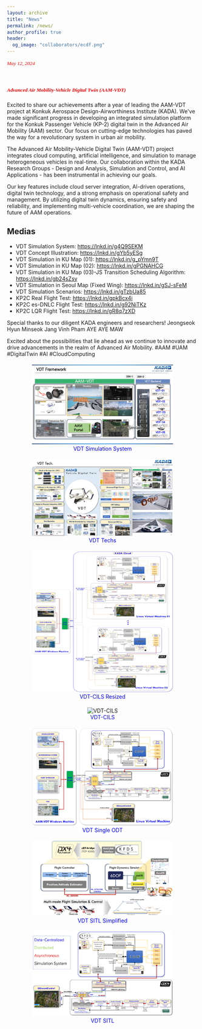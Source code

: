 ```yaml
---
layout: archive
title: "News"
permalink: /news/
author_profile: true
header:
  og_image: "collaborators/ecdf.png"
---
```


<span style="font-family: times, serif; font-size:10pt; font-style:italic; color:red"> May 12, 2024 </span>


# <span style="font-family: times, serif; font-size:10pt; font-style:italic; color:red"> Advanced Air Mobility-Vehicle Digital Twin (AAM-VDT) </span>

Excited to share our achievements after a year of leading the AAM-VDT project at Konkuk Aerospace Design-Airworthiness Institute (KADA). We've made significant progress in developing an integrated simulation platform for the Konkuk Passenger Vehicle (KP-2) digital twin in the Advanced Air Mobility (AAM) sector. Our focus on cutting-edge technologies has paved the way for a revolutionary system in urban air mobility.

The Advanced Air Mobility-Vehicle Digital Twin (AAM-VDT) project integrates cloud computing, artificial intelligence, and simulation to manage heterogeneous vehicles in real-time. Our collaboration within the KADA Research Groups - Design and Analysis, Simulation and Control, and AI Applications - has been instrumental in achieving our goals.

Our key features include cloud server integration, AI-driven operations, digital twin technology, and a strong emphasis on operational safety and management. By utilizing digital twin dynamics, ensuring safety and reliability, and implementing multi-vehicle coordination, we are shaping the future of AAM operations.

## Medias

- VDT Simulation System: <https://lnkd.in/g4Q9SEKM>
- VDT Concept Illustration: <https://lnkd.in/gYb5yESg>
- VDT Simulation in KU Map (01): <https://lnkd.in/g_pYmn9T>
- VDT Simulation in KU Map (02): <https://lnkd.in/gPGNAHCG>
- VDT Simulation in KU Map (03)-JS Transition Scheduling Algorithm: <https://lnkd.in/gb24sZsy>
- VDT Simulation in Seoul Map (Fixed Wing): <https://lnkd.in/gSJ-sFeM>
- VDT Simulation Scenarios: <https://lnkd.in/gTzbUa85>
- KP2C Real Flight Test: <https://lnkd.in/gpkBcx4i>
- KP2C es-DNLC Flight Test: <https://lnkd.in/g92NiTKz>
- KP2C LQR Flight Test: <https://lnkd.in/gR8q7zXD>

Special thanks to our diligent KADA engineers and researchers! Jeongseok Hyun Minseok Jang Vinh Pham AYE AYE MAW

Excited about the possibilities that lie ahead as we continue to innovate and drive advancements in the realm of Advanced Air Mobility. #AAM #UAM #DigitalTwin #AI #CloudComputing

<html lang="en">
<head>
    <meta charset="UTF-8">
    <meta name="viewport" content="width=device-width, initial-scale=1.0">
    <title>Gallery of Images</title>
    <style>
        figure {
            /* Aligning figure centrally */
            text-align: center;
            margin: 20px; /* Space around each image */
        }
        figcaption {
            color: blue; /* Color of the label text */
        }
        img {
            width: 80%; /* Adjust width as necessary */
            height: auto; /* Maintain aspect ratio */
        }
    </style>
</head>
<body>
    <figure>
        <img src="../images/news/VDT Simulation System.jpg" alt="VDT Simulation System">
        <figcaption>VDT Simulation System</figcaption>
    </figure>
    <figure>
        <img src="../images/news/VDT Techs..jpg" alt="VDT Techs">
        <figcaption>VDT Techs</figcaption>
    </figure>
    <figure>
        <img src="../images/news/VDT-CILS-Rezied.jpg" alt="VDT-CILS Resized">
        <figcaption>VDT-CILS Resized</figcaption>
    </figure>
    <figure>
        <img src="../images/news/VDT-CILS.jpg" alt="VDT-CILS">
        <figcaption>VDT-CILS</figcaption>
    </figure>
    <figure>
        <img src="../images/news/VDT-Single-ODT.jpg" alt="VDT Single ODT">
        <figcaption>VDT Single ODT</figcaption>
    </figure>
    <figure>
        <img src="../images/news/VDT-SITL-Simplified.jpg" alt="VDT SITL Simplified">
        <figcaption>VDT SITL Simplified</figcaption>
    </figure>
    <figure>
        <img src="../images/news/VDT-SITL.jpg" alt="VDT SITL">
        <figcaption>VDT SITL</figcaption>
    </figure>
</body>
</html>

